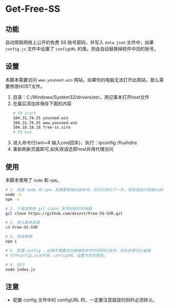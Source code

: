 # Get-Free-SS

## 功能
自动爬取网络上公开的免费 SS 账号密码，并写入 `data.json` 文件中，如果 `config.js` 文件中设置了 `configURL` 的值，则会自动替换掉软件中旧的账号。

## 设置
本脚本需要访问 `www.youneed.win` 网站，如果你的电脑无法打开此网站，那么需要修改HOST文件。
1. 目录：C:/Windows/System32/drivers/etc，用记事本打开host文件
2. 在最后添加并保存下面的内容
    ``` bash
    # FQ start
    104.31.74.55 youneed.win
    104.31.74.55 www.youneed.win
    104.18.18.18 free-ss.site
    # FQ end
    ```
3. 进入命令行(win+R 输入cmd回车)，执行：ipconfig /flushdns
4. 重新刷新页面即可,如失效请还原host并用代理访问

## 使用
本脚本使用了 `node` 和 `npm`。

``` bash
# 1. 检查 node 和 npm，如果都有输出版本号，则可以进行下一步，否则请自行安装node
node -v
npm -v

# 2. 下载或使用 git clone 本项目到你的电脑
git clone https://github.com/dxxzst/Free-SS-SSR.git

# 3. 进入脚本目录
cd Free-SS-SSR

# 4. 安装依赖
npm i

# 5. 配置 config ，如果不需要自动替换软件中的旧的SS账号，则此步骤可以省略
# 打开config.js文件夹，configURL 设置为你的路径，

# 6. 执行
node index.js
```

## 注意
* 配置 config 文件中的 configURL 时，一定要注意路径的斜杆必须转义。